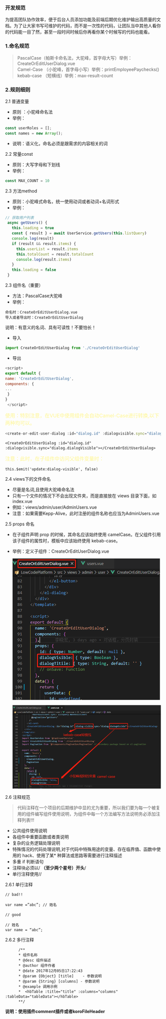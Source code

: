 <!--
 * @Author: your name
 * @Date: 2020-03-20 14:45:49
 * @LastEditTime: 2020-03-20 16:41:52
 * @LastEditors: Please set LastEditors
 * @Description: In User Settings Edit
 * @FilePath: \Learing\huaqyun\docs\zh-cn\frontend\standard.md
 -->
### 开发规范
为提高团队协作效率，便于后台人员添加功能及前端后期优化维护输出高质量的文档。为了让大家书写可维护的代码，而不是一次性的代码，让团队当中其他人看你的代码能一目了然，甚至一段时间时候后你再看你某个时候写的代码也能看。
### 1.命名规范
> PascalCase（帕斯卡命名法，大驼峰，首字母大写）举例：CreateOrEditUserDialog.vue  
> Camel-Case （小驼峰，首字母小写）举例：printEmployeePaychecks()  
> kebab-case （短横线）举例：max-result-count  

### 2.规则细则
2.1 普通变量
  * 原则 ：小驼峰命名法
  * 举例：
  ``` javascript
  const userRoles = [];
  const names = new Array();
  ```
  * 说明：语义化，命名必须是跟需求的内容相关的词
  
2.2 常量const
   * 原则：大写字母和下划线
   * 举例：
   ``` javascript
   const MAX_COUNT = 10
   ```
2.3 方法method
   * 原则：小驼峰式命名，统一使用动词或者动词+名词形式
   * 举例：
   ``` javascript
   // 获取用户列表
    async getUsers() {
      this.loading = true
      const { result } = await UserService.getUsers(this.listQuery)
      console.log(result)
      if (result && result.items) {
        this.userList = result.items
        this.totalCount = result.totalCount
        console.log(result.items)
      }
      this.loading = false
    }
   ```
2.3 组件名（重要）
   * 方法：PascalCase大驼峰
   * 举例：
   ```
   命名时：CreateOrEditUserDialog.vue
   导入或者导出时：CreateOrEditUserDialog
   ```
   说明：有意义的名词、具有可读性！不要怕长！
   * 导入 
   ``` javascript
   import CreateOrEditUserDialog from './CreateOrEditUserDialog'
   ```
   * 导出 
   ``` javascript
  <script>
  export default {
  name: 'CreateOrEditUserDialog',
  components: {
  ...
    }
  }
    </script>
   ```
   <font color=#fff68f size=3>使用：特别注意，在VUE中使用组件会自动Camel-Case进行转换,以下两种均可以。</font>
   
   ``` javascript
   <create-or-edit-user-dialog :id="dialog.id" :dialogvisible.sync="dialog.dialogVisible"></create-or-edit-user-dialog>
   ```

   ```
   <CreateOrEditUserDialog :id="dialog.id" :dialogvisible.sync="dialog.dialogVisible"></CreateOrEditUserDialog>
   ```
   <font color=#fff68f size=3>注意：此时，在子组件中访问父组件变量时：</font>
   ```
   this.$emit('update:dialog-visible', false)
   ```
   2.4 views下的文件命名
   * 尽量是名词,且使用大驼峰命名法
   * 只有一个文件的情况下不会出现文件夹，而是直接放在 views 目录下面，如 index.vue
   * 例如：views/admin/user/AdminUsers.vue
   * 注意：如果需要Kepp-Alive，此时注册的组件名称也应当为AdminUsers.vue

   2.5 props 命名

   * 在子组件声明 prop 的时候，其命名应该始终使用 camelCase。在父组件引用该子组件的属性时，模板中应该始终使用 kebab-case。
   * 举例：定义子组件：CreateOrEditUserDialog.vue

       ![](media/code1.png)
   
       ![](media/code2.png)

2.6 注释规范
>代码注释在一个项目的后期维护中显的尤为重要，所以我们要为每一个被复用的组件编写组件使用说明，为组件中每一个方法编写方法说明务必添加注释列表!!!

* 公共组件使用说明
* 各组件中重要函数或者类说明
* 复杂的业务逻辑处理说明
* 特殊情况的代码处理说明,对于代码中特殊用途的变量、存在临界值、函数中使用的 hack、使用了某* 种算法或思路等需要进行注释描述
* 多重 if 判断语句
* 注释块必须以/ **（至少两个星号）开头**/
* 单行注释使用//

2.6.1 单行注释
 
   ```
   // bad!!
 
  var name =”abc”; // 姓名    
 
  // good
 
  // 姓名
  var name = “abc”;
   ```
2.6.2 多行注释
```
      /**
      * 组件名称
      * @desc 组件描述
      * @author 组件作者
      * @date 2017年12月05日17:22:43
      * @param {Object} [title]    - 参数说明
      * @param {String} [columns] - 参数说明
      * @example 调用示例
      *  <hbTable :title="title" :columns="columns" :tableData="tableData"></hbTable>
      **/
```
**说明：使用插件comment插件或者koroFileHeader**
